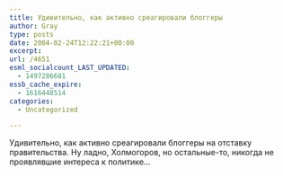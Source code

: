 ```yaml
---
title: Удивительно, как активно среагировали блоггеры
author: Gray
type: posts
date: 2004-02-24T12:22:21+00:00
excerpt:
url: /4651
esml_socialcount_LAST_UPDATED:
  - 1497286681
essb_cache_expire:
  - 1616448514
categories:
  - Uncategorized

---
```








Удивительно, как активно среагировали блоггеры на отставку правительства. Ну ладно, Холмогоров, но остальные-то, никогда не проявлявшие интереса к политике&#8230;